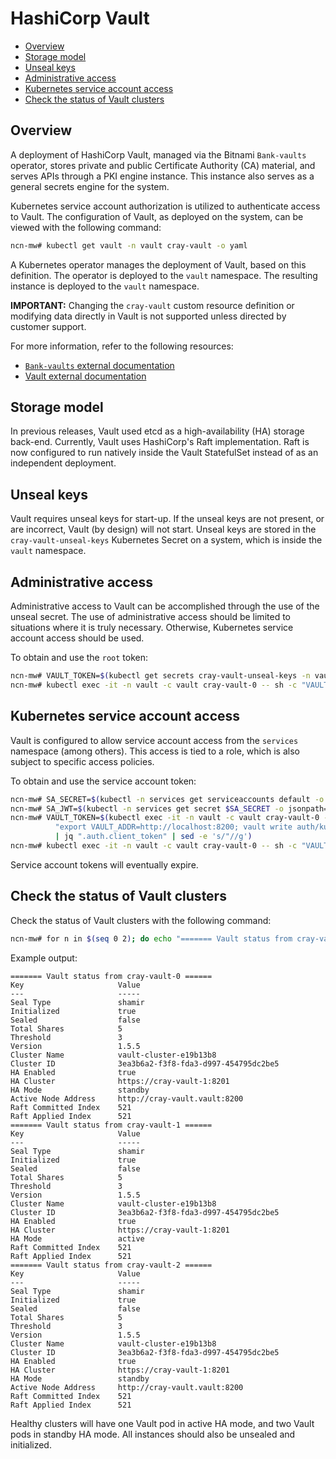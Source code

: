 # HashiCorp Vault

- [Overview](#overview)
- [Storage model](#storage-model)
- [Unseal keys](#unseal-keys)
- [Administrative access](#administrative-access)
- [Kubernetes service account access](#kubernetes-service-account-access)
- [Check the status of Vault clusters](#check-the-status-of-vault-clusters)

## Overview

A deployment of HashiCorp Vault, managed via the Bitnami `Bank-vaults` operator, stores private and public Certificate Authority
\(CA\) material, and serves APIs through a PKI engine instance. This instance also serves as a general secrets engine for the system.

Kubernetes service account authorization is utilized to authenticate access to Vault. The configuration of Vault, as deployed on
the system, can be viewed with the following command:

```bash
ncn-mw# kubectl get vault -n vault cray-vault -o yaml
```

A Kubernetes operator manages the deployment of Vault, based on this definition. The operator is deployed to the `vault` namespace.
The resulting instance is deployed to the `vault` namespace.

**IMPORTANT:** Changing the `cray-vault` custom resource definition or modifying data directly in Vault is not supported unless directed by customer support.

For more information, refer to the following resources:

- [`Bank-vaults` external documentation](https://banzaicloud.com/docs/bank-vaults/overview/)
- [Vault external documentation](https://www.vaultproject.io/docs)

## Storage model

In previous releases, Vault used etcd as a high-availability \(HA\) storage back-end. Currently, Vault uses HashiCorp's Raft
implementation. Raft is now configured to run natively inside the Vault StatefulSet instead of as an independent deployment.

## Unseal keys

Vault requires unseal keys for start-up. If the unseal keys are not present, or are incorrect, Vault \(by design\) will not start.
Unseal keys are stored in the `cray-vault-unseal-keys` Kubernetes Secret on a system, which is inside the `vault` namespace.

## Administrative access

Administrative access to Vault can be accomplished through the use of the unseal secret. The use of administrative access should be
limited to situations where it is truly necessary. Otherwise, Kubernetes service account access should be used.

To obtain and use the `root` token:

```bash
ncn-mw# VAULT_TOKEN=$(kubectl get secrets cray-vault-unseal-keys -n vault -o jsonpath={.data.vault-root} | base64 -d)
ncn-mw# kubectl exec -it -n vault -c vault cray-vault-0 -- sh -c "VAULT_ADDR=http://localhost:8200 VAULT_TOKEN=$VAULT_TOKEN vault secrets list"
```

## Kubernetes service account access

Vault is configured to allow service account access from the `services` namespace \(among others\). This access is tied to a role,
which is also subject to specific access policies.

To obtain and use the service account token:

```bash
ncn-mw# SA_SECRET=$(kubectl -n services get serviceaccounts default -o jsonpath='{.secrets[0].name}')
ncn-mw# SA_JWT=$(kubectl -n services get secret $SA_SECRET -o jsonpath='{.data.token}' | base64 --decode)
ncn-mw# VAULT_TOKEN=$(kubectl exec -it -n vault -c vault cray-vault-0 -- sh -c \
          "export VAULT_ADDR=http://localhost:8200; vault write auth/kubernetes/login role=services jwt=$SA_JWT -format=json" \
          | jq ".auth.client_token" | sed -e 's/"//g')
ncn-mw# kubectl exec -it -n vault -c vault cray-vault-0 -- sh -c "VAULT_ADDR=http://localhost:8200 VAULT_TOKEN=$VAULT_TOKEN vault kv list secret/"
```

Service account tokens will eventually expire.

## Check the status of Vault clusters

Check the status of Vault clusters with the following command:

```bash
ncn-mw# for n in $(seq 0 2); do echo "======= Vault status from cray-vault-${n} ======"; kubectl exec -it -n vault -c vault cray-vault-${n} -- sh -c "VAULT_ADDR=http://localhost:8200 vault status"; done
```

Example output:

```text
======= Vault status from cray-vault-0 ======
Key                     Value
---                     -----
Seal Type               shamir
Initialized             true
Sealed                  false
Total Shares            5
Threshold               3
Version                 1.5.5
Cluster Name            vault-cluster-e19b13b8
Cluster ID              3ea3b6a2-f3f8-fda3-d997-454795dc2be5
HA Enabled              true
HA Cluster              https://cray-vault-1:8201
HA Mode                 standby
Active Node Address     http://cray-vault.vault:8200
Raft Committed Index    521
Raft Applied Index      521
======= Vault status from cray-vault-1 ======
Key                     Value
---                     -----
Seal Type               shamir
Initialized             true
Sealed                  false
Total Shares            5
Threshold               3
Version                 1.5.5
Cluster Name            vault-cluster-e19b13b8
Cluster ID              3ea3b6a2-f3f8-fda3-d997-454795dc2be5
HA Enabled              true
HA Cluster              https://cray-vault-1:8201
HA Mode                 active
Raft Committed Index    521
Raft Applied Index      521
======= Vault status from cray-vault-2 ======
Key                     Value
---                     -----
Seal Type               shamir
Initialized             true
Sealed                  false
Total Shares            5
Threshold               3
Version                 1.5.5
Cluster Name            vault-cluster-e19b13b8
Cluster ID              3ea3b6a2-f3f8-fda3-d997-454795dc2be5
HA Enabled              true
HA Cluster              https://cray-vault-1:8201
HA Mode                 standby
Active Node Address     http://cray-vault.vault:8200
Raft Committed Index    521
Raft Applied Index      521
```

Healthy clusters will have one Vault pod in active HA mode, and two Vault pods in standby HA mode. All instances should also be unsealed and initialized.

